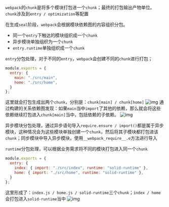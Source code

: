 `webpack`的`chunk`是将多个模块打包进一个`chunk`；最终的打包输出产物单位。
`chunk`涉及到`entry / optimization`等配置

在生成`seal`阶段，`webpack`会根据模块依赖图的内容组织分包。

* 同一个`entry`下触达的模块组织成一个`chunk`
* 异步模块单独组织为一个`chunk`
* `entry.runtime`单独组织成一个`chunk`

`entry`分包处理，对于不同的`entry`，`webpack`会创建不同的`chunk`进行打包；

```javascript
module.exports = {
  entry: {
    main: "./src/main",
    home: "./src/home",
  }
};
```

这里就会打包生成出两个`chunk`，分别是：`chunk[main] / chunk[home]`
![img](https://p3-juejin.byteimg.com/tos-cn-i-k3u1fbpfcp/b001227baf6943c8a19ad68900ae2c80~tplv-k3u1fbpfcp-zoom-in-crop-mark:1512:0:0:0.awebp)
通过构建的关系依赖图发现：如果`main`当中`import`了其他的依赖，那么就会将这些依赖继续打包进入`chunk[main]`当中，包括依赖的子依赖。
![img](https://p3-juejin.byteimg.com/tos-cn-i-k3u1fbpfcp/a842770d983f4d42a265cf859a63e3ac~tplv-k3u1fbpfcp-zoom-in-crop-mark:1512:0:0:0.awebp)

异步模块分包处理，通过异步语句导入`require.ensure / import()`都是属于异步模块，这种情况会为这些模块单独创建一个`chunk`，然后将其子模块都打包进该`chunk`；同步模块中导入异步模块，使用`__webpack_require__.e`方法进行导入

`runtime`分包处理，可以根据业务需求将不同的模块打包进入同一个`chunk`

```javascript
module.exports = {
  entry: {
    index: { import: "./src/index", runtime: "solid-runtime" },
    home: { import: "./src/home", runtime: "solid-runtime" },
  }
};
```

这里形成了：`index.js / home.js / solid-runtime`三个`chunk`；`index / home`会打包进入`solid-runtime`当中
![img](https://p3-juejin.byteimg.com/tos-cn-i-k3u1fbpfcp/6ca2f6e814954ee198ff40c763be24a2~tplv-k3u1fbpfcp-zoom-in-crop-mark:1512:0:0:0.awebp)